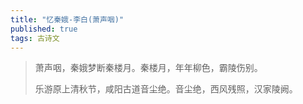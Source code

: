 ```yaml
---
title: "忆秦娥-李白(萧声咽)"
published: true
tags: 古诗文
---
```


> 萧声咽，秦娥梦断秦楼月。秦楼月，年年柳色，霸陵伤别。
>
> 乐游原上清秋节，咸阳古道音尘绝。音尘绝，西风残照，汉家陵阙。
